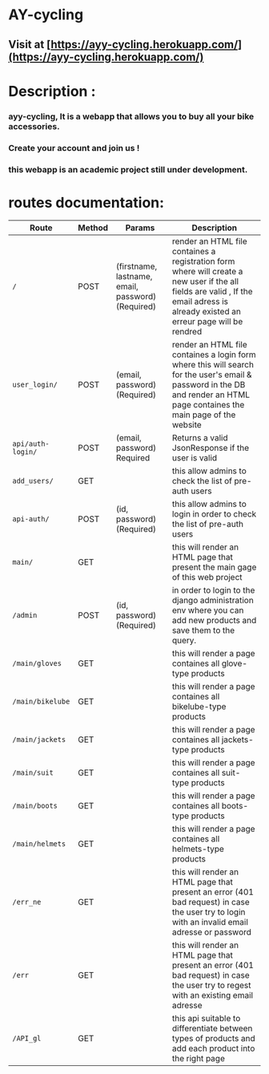 # AY-cycling
## Visit at [https://ayy-cycling.herokuapp.com/](https://ayy-cycling.herokuapp.com/)


# Description :

### ayy-cycling, It is a webapp that allows you to buy all your bike accessories.
### Create your account and join us !
### this webapp is an academic project still under development.


# routes documentation:

| Route  |Method|Params| Description|
|----------|-------|------|------------|
|```/```| POST | (firstname, lastname, email, password) (Required) |render an HTML file containes a registration form where will create a new user if the all fields are valid , If the email adress is already existed an erreur page will be rendred |
|```user_login/```|POST| (email, password) (Required) |render an HTML file containes a login form where  this will search for the user's email & password in the DB  and render an HTML page containes the main page of the website |
|```api/auth-login/```|POST|(email, password) Required |Returns a valid JsonResponse if the user is valid |
|```add_users/```|GET|| this allow admins to check the list of pre-auth users |
|```api-auth/```|POST| (id, password) (Required)  |this allow admins to login in order to check the list of pre-auth users |
|```main/```|GET| |this will render an HTML page that present the main gage of this web project|
|```/admin```|POST|(id, password) (Required) | in order to login to the django administration env where you can add new products and save them to the query. |
|```/main/gloves```|GET||this will render a page containes all glove-type products |
|```/main/bikelube```|GET||this will render a page containes all bikelube-type products |
|```/main/jackets```|GET||this will render a page containes all jackets-type products |
|```/main/suit```|GET||this will render a page containes all suit-type products |
|```/main/boots```|GET||this will render a page containes all boots-type products |
|```/main/helmets```|GET||this will render a page containes all helmets-type products |
|```/err_ne```|GET||this will render an HTML page that present an error (401 bad request) in case the user try to login with an invalid email adresse or password  |
|```/err```|GET||this will render an HTML page that present an error (401 bad request) in case the user try to regest with an existing email adresse |
|```/API_gl```|GET||this api suitable to differentiate between types of products and add each product into the right page |

